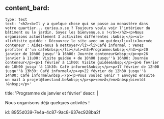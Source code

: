 content_bard:
  -
    type: text
    text: '<h2><b>Il y a quelque chose qui se passe au monastère dans votre quartier... curieu.x.se ? Toujours voulu voir l’intérieur du bâtiment ou le jardin. Soyez les bienvenu.e.s !</b></h2><p>Nous organisons actuellement 3 activités différentes :&nbsp;</p><ul><li>Visite guidée : Découvrez le site avec un guide</li><li>Journée conteneur : Aidez-nous à nettoyer</li><li>Café informel : Venez profiter d''un café&nbsp;</li></ul><h3>Programme:&nbsp;</h3><p>20 janvier de 10h00 jusqu''à 16h00: Journée conteneur&nbsp;</p><p>26 janvier à 11u00: Visite guidée + de 10h00 jusqu''à 16h00: Journée conteneur</p><p>1 février à 11h00: Visite guidée&nbsp;</p><p>6 fevrier de 10h00 jusqu''à 11h30: Café informel&nbsp;</p><p>17 février de 12h00 jusqu''à 13h30: Café informel</p><p>22 février de 12h30 jusqu''à 14h00: Café informel&nbsp;</p><p>Vous voulez venir ? Envoyez ensuite un mail à projet@toestand.be&nbsp;</p><p><em>À</em>&nbsp;bientôt !&nbsp;</p>'
title: 'Programme de janvier et février'
descr: |
  <p>Nous organisons déjà quelques activités !
  </p>
  
id: 8955d039-7e4a-4c87-9ac8-637ec928ba2f
